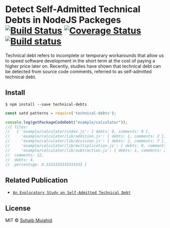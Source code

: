 # Detect Self-Admitted Technical Debts in NodeJS Packeges [![Build Status](https://travis-ci.org/suhaibtamimi/nodejs-technical-debts.svg?branch=master)](https://travis-ci.org/suhaibtamimi/nodejs-technical-debts) [![Coverage Status](https://coveralls.io/repos/github/suhaibtamimi/nodejs-technical-debts.svg?branch=master)](https://coveralls.io/github/suhaibtamimi/nodejs-technical-debts?branch=master) [![Build status](https://ci.appveyor.com/api/projects/status/94rkrcvga3r89t25?svg=true)](https://ci.appveyor.com/project/suhaibtamimi/nodejs-technical-debts)

Technical debt refers to incomplete or temporary workarounds that allow us to speed software development in the short term at the cost of paying a higher price later on. Recently, studies have shown that technical debt can be detected from source code comments, referred to as self-admitted technical debt.


## Install

```
$ npm install --save technical-debts
```


```js
const satd-patterns = require('technical-debts');

console.log(getPackageCodeDebt("example/calculator"));
//{ files:
//   { 'example/calculator/index.js': { debts: 0, comments: 0 },
//     'example/calculator/lib/addition.js': { debts: 1, comments: 2 },
//     'example/calculator/lib/division.js': { debts: 2, comments: 7 },
//     'example/calculator/lib/multiplication.js': { debts: 0, comments: 1 },
//     'example/calculator/lib/subtraction.js': { debts: 1, comments: 2 } },
//  comments: 12,
//  debts: 4,
//  percentage: 0.3333333333333333 }
```


## Related Publication

- [`An Exploratory Study on Self-Admitted Technical Debt`](http://das.encs.concordia.ca/uploads/2016/01/Potdar_ICSME2014.pdf)


## License

MIT © [Suhaib Mujahid](https://github.com/suhaibtamimi/nodejs-technical-debts)
